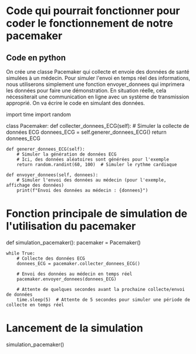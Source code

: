 Code qui pourrait fonctionner pour coder le fonctionnement de notre pacemaker 
===============================================================================

Code en python 
---------------


On crée une classe Pacemaker qui collecte et envoie des données de santé simulées à un médecin. 
Pour simuler l'envoi en temps réel des informations, nous utiliserons simplement une fonction envoyer_donnees qui imprimera les données pour faire une démonstration. En situation réelle, cela nécessiterait une communication en ligne avec un système de transmission approprié.
On va écrire le code en simulant des données.





import time
import random

class Pacemaker:
    def collecter_donnees_ECG(self):
        # Simuler la collecte de données ECG
        donnees_ECG = self.generer_donnees_ECG()
        return donnees_ECG
    
    def generer_donnees_ECG(self):
        # Simuler la génération de données ECG
        # Ici, des données aléatoires sont générées pour l'exemple
        return random.randint(60, 100)  # Simuler le rythme cardiaque

    def envoyer_donnees(self, donnees):
        # Simuler l'envoi des données au médecin (pour l'exemple, affichage des données)
        print(f"Envoi des données au médecin : {donnees}")
        

# Fonction principale de simulation de l'utilisation du pacemaker
def simulation_pacemaker():
    pacemaker = Pacemaker()

    while True:
        # Collecte des données ECG
        donnees_ECG = pacemaker.collecter_donnees_ECG()

        # Envoi des données au médecin en temps réel
        pacemaker.envoyer_donnees(donnees_ECG)

        # Attente de quelques secondes avant la prochaine collecte/envoi de données
        time.sleep(5)  # Attente de 5 secondes pour simuler une période de collecte en temps réel

# Lancement de la simulation
simulation_pacemaker()
